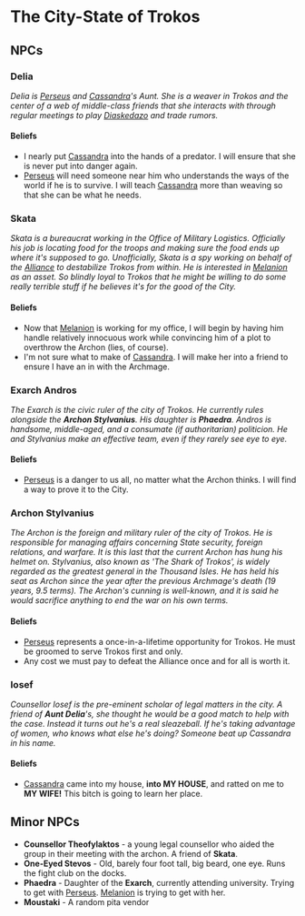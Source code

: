 # The City-State of Trokos
## NPCs
### Delia
*Delia is [Perseus](../Perseus.md) and [Cassandra](../Cassandra.md)'s Aunt.  She is a weaver in Trokos and the center of a web of middle-class friends that she interacts with through regular meetings to play [Diaskedazo](../WorldNotes#diaskedazo) and trade rumors.*

#### Beliefs
- I nearly put [Cassandra](../Cassandra.md) into the hands of a predator.  I will ensure that she is never put into danger again.
- [Perseus](../Perseus.md) will need someone near him who understands the ways of the world if he is to survive.  I will teach [Cassandra](../Cassandra.md) more than weaving so that she can be what he needs.

### Skata
*Skata is a bureaucrat working in the Office of Military Logistics.  Officially his job is locating food for the troops and making sure the food ends up where it's supposed to go.  Unofficially, Skata is a spy working on behalf of the [Alliance](../WorldNotes.md) to destabilize Trokos from within.*
*He is interested in [Melanion](../Melanion.md) as an asset.  So blindly loyal to Trokos that he might be willing to do some really terrible stuff if he believes it's for the good of the City.*

#### Beliefs
- Now that [Melanion](../Melanion.md) is working for my office, I will begin by having him handle relatively innocuous work while convincing him of a plot to overthrow the Archon (lies, of course).
- I'm not sure what to make of [Cassandra](../Cassandra.md).  I will make her into a friend to ensure I have an in with the Archmage.

### Exarch Andros
*The Exarch is the civic ruler of the city of Trokos.  He currently rules alongside the **Archon Stylvanius**.  His daughter is **Phaedra**.  Andros is handsome, middle-aged, and a consumate (if authoritarian) politicion.  He and Stylvanius make an effective team, even if they rarely see eye to eye.*

#### Beliefs
- [Perseus](../Perseus.md) is a danger to us all, no matter what the Archon thinks.  I will find a way to prove it to the City.

### Archon Stylvanius
*The Archon is the foreign and military ruler of the city of Trokos.  He is responsible for managing affairs concerning State security, foreign relations, and warfare.  It is this last that the current Archon has hung his helmet on.  Stylvanius, also known as 'The Shark of Trokos', is widely regarded as the greatest general in the Thousand Isles.  He has held his seat as Archon since the year after the previous Archmage's death (19 years, 9.5 terms).*
*The Archon's cunning is well-known, and it is said he would sacrifice anything to end the war on his own terms.*

#### Beliefs
- [Perseus](../Perseus.md) represents a once-in-a-lifetime opportunity for Trokos.  He must be groomed to serve Trokos first and only.
- Any cost we must pay to defeat the Alliance once and for all is worth it.

### Iosef
*Counsellor Iosef is the pre-eminent scholar of legal matters in the city.  A friend of **Aunt Delia**'s, she thought he would be a good match to help with the case.  Instead it turns out he's a real sleazeball.  If he's taking advantage of women, who knows what else he's doing?*
*Someone beat up Cassandra in his name.*

#### Beliefs
- [Cassandra](../Cassandra.md) came into my house, **into MY HOUSE**, and ratted on me to **MY WIFE!**  This bitch is going to learn her place.

## Minor NPCs
- **Counsellor Theofylaktos** - a young legal counsellor who aided the group in their meeting with the archon.  A friend of **Skata**.
- **One-Eyed Stevos** - Old, barely four foot tall, big beard, one eye.  Runs the fight club on the docks.
- **Phaedra** - Daughter of the **Exarch**, currently attending university.  Trying to get with [Perseus](../Perseus.md).  [Melanion](../Melanion.md) is trying to get with her.
- **Moustaki** - A random pita vendor
